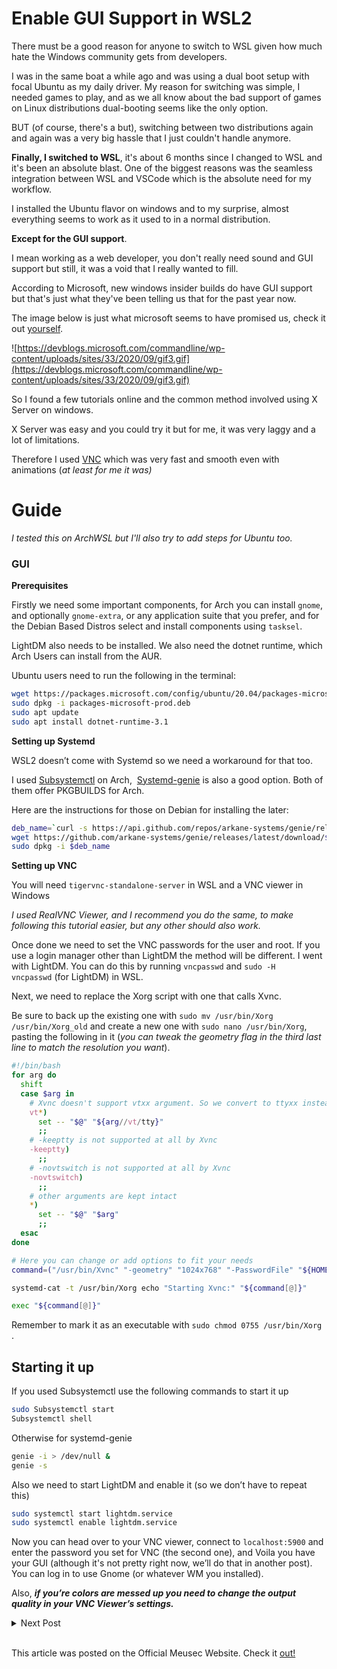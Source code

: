 # Enable GUI Support in WSL2

There must be a good reason for anyone to switch to WSL given how much hate the Windows community gets from developers. 

I was in the same boat a while ago and was using a dual boot setup with focal Ubuntu as my daily driver. My reason for switching was simple, I needed games to play, and as we all know about the bad support of games on Linux distributions dual-booting seems like the only option. 

BUT (of course, there's a but), switching between two distributions again and again was a very big hassle that I just couldn't handle anymore. 

**Finally, I switched to WSL**, it's about 6 months since I changed to WSL and it's been an absolute blast. One of the biggest reasons was the seamless integration between WSL and VSCode which is the absolute need for my workflow.

I installed the Ubuntu flavor on windows and to my surprise, almost everything seems to work as it used to in a normal distribution. 

**Except for the GUI support**. 

I mean working as a web developer, you don't really need sound and GUI support but still, it was a void that I really wanted to fill.

According to Microsoft, new windows insider builds do have GUI support but that's just what they've been telling us that for the past year now. 

The image below is just what microsoft seems to have promised us, check it out [yourself](https://devblogs.microsoft.com/commandline/whats-new-in-the-windows-subsystem-for-linux-september-2020/).

![https://devblogs.microsoft.com/commandline/wp-content/uploads/sites/33/2020/09/gif3.gif](https://devblogs.microsoft.com/commandline/wp-content/uploads/sites/33/2020/09/gif3.gif)

So I found a few tutorials online and the common method involved using X Server on windows.

X Server was easy and you could try it but for me, it was very laggy and a lot of limitations.

Therefore I used [VNC](https://www.realvnc.com/en/) which was very fast and smooth even with animations (*at least for me it was)* 

# Guide

*I tested this on ArchWSL but I'll also try to add steps for Ubuntu too.*

### GUI

**Prerequisites**

Firstly we need some important components, for Arch you can install `gnome`, and optionally `gnome-extra`, or any application suite that you prefer, and for the Debian Based Distros select and install components using `tasksel`. 

LightDM also needs to be installed. We also need the dotnet runtime, which Arch Users can install from the AUR.

Ubuntu users need to run the following in the terminal:

```bash
wget https://packages.microsoft.com/config/ubuntu/20.04/packages-microsoft-prod.deb -O packages-microsoft-prod.deb
sudo dpkg -i packages-microsoft-prod.deb
sudo apt update
sudo apt install dotnet-runtime-3.1
```

**Setting up Systemd**

WSL2 doesn’t come with Systemd so we need a workaround for that too. 

I used [Subsystemctl](https://github.com/sorah/subsystemctl) on Arch,  [Systemd-genie](https://github.com/arkane-systems/genie) is also a good option. Both of them offer PKGBUILDS for Arch. 

Here are the instructions for those on Debian for installing the later:

```bash
deb_name=`curl -s https://api.github.com/repos/arkane-systems/genie/releases/latest | grep name | grep deb | cut -d '"' -f 4`
wget https://github.com/arkane-systems/genie/releases/latest/download/$deb_name
sudo dpkg -i $deb_name
```

**Setting up VNC**

You will need `tigervnc-standalone-server` in WSL and a VNC viewer in Windows

*I used RealVNC Viewer, and I recommend you do the same, to make following this tutorial easier, but any other should also work.*

Once done we need to set the VNC passwords for the user and root. If you use a login manager other than LightDM the method will be different. I went with LightDM. You can do this by running `vncpasswd` and `sudo -H vncpasswd` (for LightDM) in WSL.

Next, we need to replace the Xorg script with one that calls Xvnc. 

Be sure to back up the existing one with `sudo mv /usr/bin/Xorg /usr/bin/Xorg_old` and create a new one with `sudo nano /usr/bin/Xorg`, pasting the following in it (*you can tweak the geometry flag in the third last line to match the resolution you want*).

```bash
#!/bin/bash
for arg do
  shift
  case $arg in
    # Xvnc doesn't support vtxx argument. So we convert to ttyxx instead
    vt*)
      set -- "$@" "${arg//vt/tty}"
      ;;
    # -keeptty is not supported at all by Xvnc
    -keeptty)
      ;;
    # -novtswitch is not supported at all by Xvnc
    -novtswitch)
      ;;
    # other arguments are kept intact
    *)
      set -- "$@" "$arg"
      ;;
  esac
done

# Here you can change or add options to fit your needs
command=("/usr/bin/Xvnc" "-geometry" "1024x768" "-PasswordFile" "${HOME:-/root}/.vnc/passwd" "$@") 

systemd-cat -t /usr/bin/Xorg echo "Starting Xvnc:" "${command[@]}"

exec "${command[@]}"
```

Remember to mark it as an executable with `sudo chmod 0755 /usr/bin/Xorg` .

## **Starting it up**

If you used Subsystemctl use the following commands to start it up

```bash
sudo Subsystemctl start
Subsystemctl shell
```

Otherwise for systemd-genie

```bash
genie -i > /dev/null &
genie -s
```

Also we need to start LightDM and enable it (so we don’t have to repeat this)

```bash
sudo systemctl start lightdm.service
sudo systemctl enable lightdm.service
```

Now you can head over to your VNC viewer, connect to `localhost:5900` and enter the password you set for VNC (the second one), and Voila you have your GUI (although it's not pretty right now, we’ll do that in another post). You can log in to use Gnome (or whatever WM you installed). 

Also, ***if you’re colors are messed up you need to change the output quality in your VNC Viewer’s settings.***

<details>
  <summary>Next Post</summary>
    I am currently looking in mutliple places for implementing sound and will post about the best method I found in enabling sound support for wsl.
</details>
<br>

This article was posted on the Official Meusec Website. Check it [out!](https://www.meusec.com/how-to/enabling-gui-support-in-wsl2-kick-off-vmware/)
